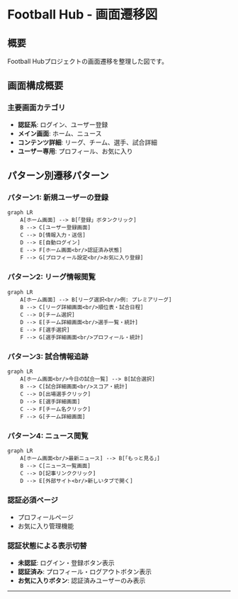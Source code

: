 # Football Hub - 画面遷移図

## 概要

Football Hubプロジェクトの画面遷移を整理した図です。

## 画面構成概要

### 主要画面カテゴリ

- **認証系**: ログイン、ユーザー登録
- **メイン画面**: ホーム、ニュース
- **コンテンツ詳細**: リーグ、チーム、選手、試合詳細
- **ユーザー専用**: プロフィール、お気に入り

## パターン別遷移パターン

### パターン1: 新規ユーザーの登録

```mermaid
graph LR
    A[ホーム画面] --> B[「登録」ボタンクリック]
    B --> C[ユーザー登録画面]
    C --> D[情報入力・送信]
    D --> E[自動ログイン]
    E --> F[ホーム画面<br/>認証済み状態]
    F --> G[プロフィール設定<br/>お気に入り登録]
```

### パターン2: リーグ情報閲覧

```mermaid
graph LR
    A[ホーム画面] --> B[リーグ選択<br/>例: プレミアリーグ]
    B --> C[リーグ詳細画面<br/>順位表・試合日程]
    C --> D[チーム選択]
    D --> E[チーム詳細画面<br/>選手一覧・統計]
    E --> F[選手選択]
    F --> G[選手詳細画面<br/>プロフィール・統計]
```

### パターン3: 試合情報追跡

```mermaid
graph LR
    A[ホーム画面<br/>今日の試合一覧] --> B[試合選択]
    B --> C[試合詳細画面<br/>スコア・統計]
    C --> D[出場選手クリック]
    D --> E[選手詳細画面]
    C --> F[チーム名クリック]
    F --> G[チーム詳細画面]
```

### パターン4: ニュース閲覧

```mermaid
graph LR
    A[ホーム画面<br/>最新ニュース] --> B[「もっと見る」]
    B --> C[ニュース一覧画面]
    C --> D[記事リンククリック]
    D --> E[外部サイト<br/>新しいタブで開く]
```

### 認証必須ページ

- プロフィールページ
- お気に入り管理機能

### 認証状態による表示切替

- **未認証**: ログイン・登録ボタン表示
- **認証済み**: プロフィール・ログアウトボタン表示
- **お気に入りボタン**: 認証済みユーザーのみ表示

---
